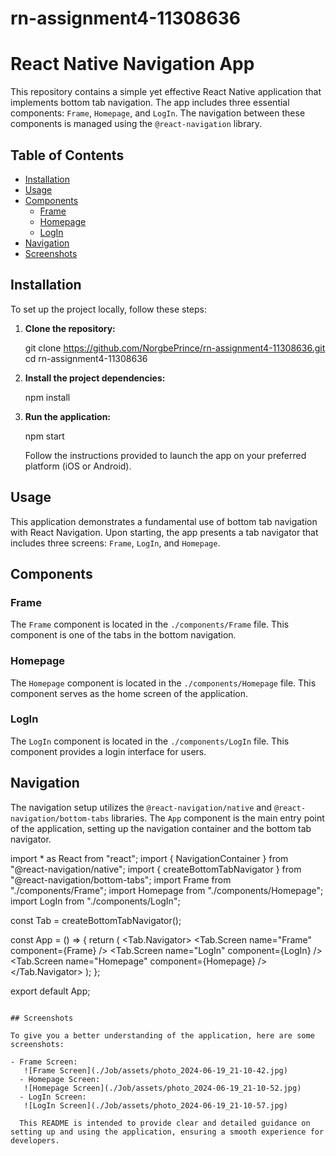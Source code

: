 # rn-assignment4-11308636

# React Native Navigation App

This repository contains a simple yet effective React Native application that implements bottom tab navigation. The app includes three essential components: `Frame`, `Homepage`, and `LogIn`. The navigation between these components is managed using the `@react-navigation` library.

## Table of Contents

- [Installation](#installation)
- [Usage](#usage)
- [Components](#components)
  - [Frame](#frame)
  - [Homepage](#homepage)
  - [LogIn](#login)
- [Navigation](#navigation)
- [Screenshots](#screenshots)

## Installation

To set up the project locally, follow these steps:

1. **Clone the repository:**

    
    git clone https://github.com/NorgbePrince/rn-assignment4-11308636.git
    cd rn-assignment4-11308636
    

2. **Install the project dependencies:**

    
    npm install
    

3. **Run the application:**

    
    npm start
    

    Follow the instructions provided to launch the app on your preferred platform (iOS or Android).

## Usage

This application demonstrates a fundamental use of bottom tab navigation with React Navigation. Upon starting, the app presents a tab navigator that includes three screens: `Frame`, `LogIn`, and `Homepage`.

## Components

### Frame

The `Frame` component is located in the `./components/Frame` file. This component is one of the tabs in the bottom navigation.

### Homepage

The `Homepage` component is located in the `./components/Homepage` file. This component serves as the home screen of the application.

### LogIn

The `LogIn` component is located in the `./components/LogIn` file. This component provides a login interface for users.

## Navigation

The navigation setup utilizes the `@react-navigation/native` and `@react-navigation/bottom-tabs` libraries. The `App` component is the main entry point of the application, setting up the navigation container and the bottom tab navigator.


import * as React from "react";
import { NavigationContainer } from "@react-navigation/native";
import { createBottomTabNavigator } from "@react-navigation/bottom-tabs";
import Frame from "./components/Frame";
import Homepage from "./components/Homepage";
import LogIn from "./components/LogIn";

const Tab = createBottomTabNavigator();

const App = () => {
  return (
    <NavigationContainer>
      <Tab.Navigator>
        <Tab.Screen name="Frame" component={Frame} />
        <Tab.Screen name="LogIn" component={LogIn} />
        <Tab.Screen name="Homepage" component={Homepage} />
      </Tab.Navigator>
    </NavigationContainer>
  );
};

export default App;
```

## Screenshots

To give you a better understanding of the application, here are some screenshots:

- Frame Screen:
   ![Frame Screen](./Job/assets/photo_2024-06-19_21-10-42.jpg)
  - Homepage Screen:
   ![Homepage Screen](./Job/assets/photo_2024-06-19_21-10-52.jpg)
  - LogIn Screen:
   ![LogIn Screen](./Job/assets/photo_2024-06-19_21-10-57.jpg)
  
  This README is intended to provide clear and detailed guidance on setting up and using the application, ensuring a smooth experience for developers.